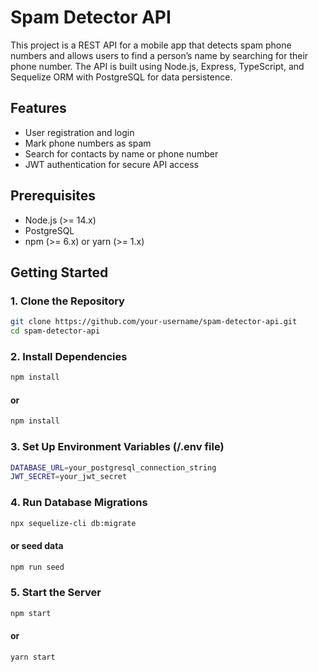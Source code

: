 # Spam Detector API

This project is a REST API for a mobile app that detects spam phone numbers and allows users to find a person’s name by searching for their phone number. The API is built using Node.js, Express, TypeScript, and Sequelize ORM with PostgreSQL for data persistence.

## Features

- User registration and login
- Mark phone numbers as spam
- Search for contacts by name or phone number
- JWT authentication for secure API access

## Prerequisites

- Node.js (>= 14.x)
- PostgreSQL
- npm (>= 6.x) or yarn (>= 1.x)

## Getting Started

### 1. Clone the Repository

```bash
git clone https://github.com/your-username/spam-detector-api.git
cd spam-detector-api
```

### 2. Install Dependencies

```bash
npm install
```

#### or

```bash
npm install
```

### 3. Set Up Environment Variables (/.env file)

```bash
DATABASE_URL=your_postgresql_connection_string
JWT_SECRET=your_jwt_secret
```

### 4. Run Database Migrations

```bash
npx sequelize-cli db:migrate
```
#### or seed data

```bash
npm run seed
```

### 5. Start the Server

```bash
npm start
```

#### or
```bash
yarn start
```

